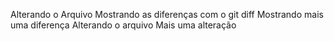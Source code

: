 Alterando o Arquivo
Mostrando as diferenças com o git diff
Mostrando mais uma diferença
Alterando o arquivo
Mais uma alteração
